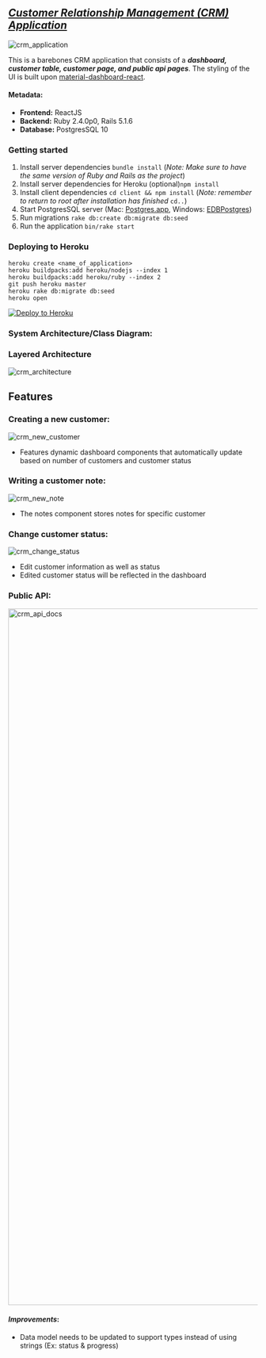 ## *[Customer Relationship Management (CRM) Application](https://crm-application-.herokuapp.com/)*

![crm_application](https://user-images.githubusercontent.com/15070059/45058677-5e98ea80-b067-11e8-9d34-d0a02472ff7b.gif)

This is a barebones CRM application that consists of a *__dashboard, customer table, customer page, and public api pages__*. The styling of the UI is built upon [material-dashboard-react](https://github.com/creativetimofficial/material-dashboard-react).

#### Metadata:
- __Frontend:__ ReactJS
- __Backend:__ Ruby 2.4.0p0, Rails 5.1.6
- __Database:__ PostgresSQL 10

### Getting started

1. Install server dependencies `bundle install` (*Note: Make sure to have the same version of Ruby and Rails as the project*)
2. Install server dependencies for Heroku (optional)`npm install`
3. Install client dependencies `cd client && npm install` (*Note: remember to return to root after installation has finished* `cd..`)
4. Start PostgresSQL server (Mac: [Postgres.app](https://postgresapp.com/), Windows: [EDBPostgres](https://www.enterprisedb.com/downloads/postgres-postgresql-downloads))
5. Run migrations `rake db:create db:migrate db:seed`
6. Run the application `bin/rake start`

### Deploying to Heroku

```
heroku create <name_of_application>
heroku buildpacks:add heroku/nodejs --index 1
heroku buildpacks:add heroku/ruby --index 2
git push heroku master
heroku rake db:migrate db:seed
heroku open
```

[![Deploy to Heroku](https://www.herokucdn.com/deploy/button.png)](https://devcenter.heroku.com/articles/getting-started-with-rails5)

### System Architecture/Class Diagram:
### Layered Architecture

![crm_architecture](https://user-images.githubusercontent.com/15070059/45062205-eb4aa500-b075-11e8-99aa-a2595d57037b.png)


## Features
### Creating a new customer:
![crm_new_customer](https://user-images.githubusercontent.com/15070059/45002164-dac8fa80-afa1-11e8-93d3-46e9528df42d.gif)
- Features dynamic dashboard components that automatically update based on number of customers and customer status

### Writing a customer note:
![crm_new_note](https://user-images.githubusercontent.com/15070059/45002214-8f631c00-afa2-11e8-9bba-740357ffd150.gif)
- The notes component stores notes for specific customer

### Change customer status:
![crm_change_status](https://user-images.githubusercontent.com/15070059/45002369-f33a1480-afa3-11e8-892f-c040663f5e66.gif)
- Edit customer information as well as status
- Edited customer status will be reflected in the dashboard

### Public API:
<img width="1405" alt="crm_api_docs" src="https://user-images.githubusercontent.com/15070059/45061260-b0df0900-b071-11e8-9b56-f11c51971b80.png">

#### *Improvements*:
- Data model needs to be updated to support types instead of using strings (Ex: status & progress)
